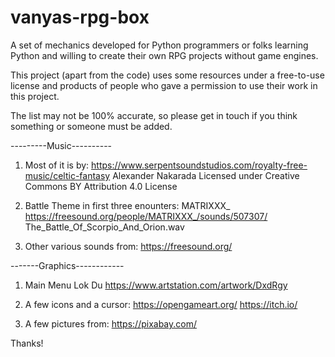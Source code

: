 # vanyas-rpg-box
A set of mechanics developed for Python programmers or folks learning Python and willing to create their own RPG projects without game engines.

This project (apart from the code) uses some resources under a free-to-use license and products of people who gave a permission to use their work in this project. 

The list may not be 100% accurate, so please get in touch if you think something or someone must be added.


---------Music----------
1. Most of it is by:
https://www.serpentsoundstudios.com/royalty-free-music/celtic-fantasy
Alexander Nakarada 
Licensed under Creative Commons BY Attribution 4.0 License

2. Battle Theme in first three enounters:
MATRIXXX_
https://freesound.org/people/MATRIXXX_/sounds/507307/
The_Battle_Of_Scorpio_And_Orion.wav

3. Other various sounds from:
https://freesound.org/


-------Graphics------------
1. Main Menu 
Lok Du
https://www.artstation.com/artwork/DxdRgy

2. A few icons and a cursor:
https://opengameart.org/
https://itch.io/

3. A few pictures from:
https://pixabay.com/ 


Thanks!
